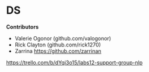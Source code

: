 # DS

**Contributors**



- Valerie Ogonor (github.com/valogonor)
- Rick Clayton (github.com/rick1270)
- Zarrina https://github.com/zarrinan

https://trello.com/b/dYqi3o15/labs12-support-group-nlp
